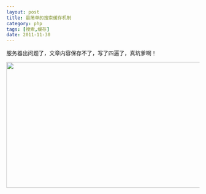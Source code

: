 ```yaml
---
layout: post
title: 最简单的搜索缓存机制
category: php
tags: [搜索,缓存]
date: 2011-11-30
---
```

<p>服务器出问题了，文章内容保存不了，写了四遍了，真坑爹啊！</p>
<p><a href="http://luchanghong.com/upload/attachement/20111104/1320396233_710.jpg"><img height="328" width="600" style="cursor: pointer; " onclick="javascript:window.open('')" alt="" src="http://luchanghong.com/upload/attachement/20111104/1320396233_710.jpg" /></a></p>
